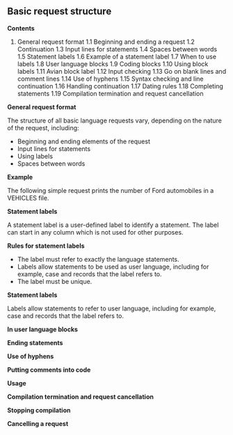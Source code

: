 ## Basic request structure

**Contents**

1. General request format
    1.1 Beginning and ending a request
    1.2 Continuation
    1.3 Input lines for statements
    1.4 Spaces between words
    1.5 Statement labels
    1.6 Example of a statement label
    1.7 When to use labels
    1.8 User language blocks
    1.9 Coding blocks
    1.10 Using block labels
    1.11 Avian block label
    1.12 Input checking
    1.13 Go on blank lines and comment lines
    1.14 Use of hyphens
    1.15 Syntax checking and line continuation
    1.16 Handling continuation
    1.17 Dating rules
    1.18 Completing statements
    1.19 Compilation termination and request cancellation

**General request format**

The structure of all basic language requests vary, depending on the nature of the request, including:
* Beginning and ending elements of the request
* Input lines for statements
* Using labels
* Spaces between words

**Example**

The following simple request prints the number of Ford automobiles in a VEHICLES file.

**Statement labels**

A statement label is a user-defined label to identify a statement. The label can start in any column which is not used for other purposes.

**Rules for statement labels**

* The label must refer to exactly the language statements.
* Labels allow statements to be used as user language, including for example, case and records that the label refers to.
* The label must be unique.

**Statement labels**

Labels allow statements to refer to user language, including for example, case and records that the label refers to.

**In user language blocks**

**Ending statements**

**Use of hyphens**

**Putting comments into code**

**Usage**

**Compilation termination and request cancellation**

**Stopping compilation**

**Cancelling a request**